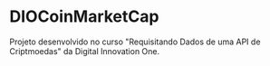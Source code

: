 # DIOCoinMarketCap
Projeto desenvolvido no curso "Requisitando Dados de uma API de Criptmoedas" da Digital Innovation One.
